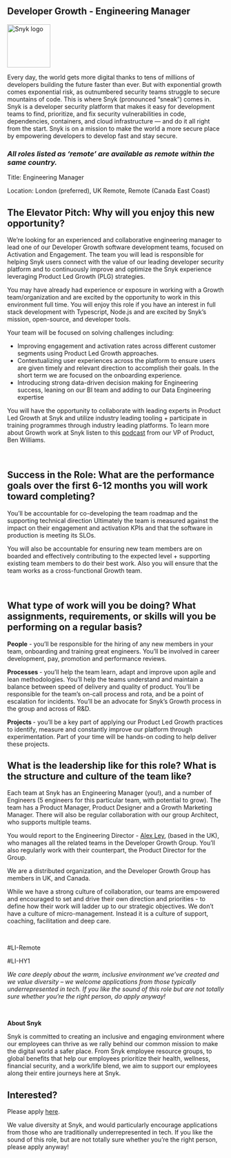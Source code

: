 Developer Growth - Engineering Manager
---

<img src="https://res.cloudinary.com/snyk/image/upload/v1537345894/press-kit/brand/logo-black.png" width="100" alt="Snyk logo" />

<div class="content-intro"><p><span style="font-weight: 400;">Every day, the world gets more digital thanks to tens of millions of developers building the future faster than ever. But with exponential growth comes exponential risk, as outnumbered security teams struggle to secure mountains of code. This is where Snyk (pronounced “sneak”) comes in. Snyk is a developer security platform that makes it easy for development teams to find, prioritize, and fix security vulnerabilities in code, dependencies, containers, and cloud infrastructure — and do it all right from the start. Snyk is on a mission to make the world a more secure place by empowering developers to develop fast and stay secure.</span></p></div><h3><strong><em>All roles listed as ‘remote’ are available as remote within the same country.</em></strong></h3>
<p><span style="font-weight: 400;">Title: Engineering Manager</span></p>
<p><span style="font-weight: 400;">Location: London (preferred), UK Remote, Remote (Canada East Coast)</span></p>
<h2><strong>The Elevator Pitch: Why will you enjoy this new opportunity?</strong></h2>
<p><span style="font-weight: 400;">We’re looking for an experienced and collaborative engineering manager to lead one of our Developer Growth software development teams, focused on Activation and Engagement. The team you will lead is responsible for helping Snyk users connect with the value of our leading developer security platform and to continuously improve and optimize the Snyk experience leveraging Product Led Growth (PLG) strategies.</span></p>
<p><span style="font-weight: 400;">You may have already had experience or exposure in working with a Growth team/organization and are excited by the opportunity to work in this environment full time. You will enjoy this role if you have an interest in full stack development with Typescript, Node.js and are excited by Snyk’s mission, open-source, and developer tools.</span></p>
<p><span style="font-weight: 400;">Your team will be focused on solving challenges including:</span></p>
<ul>
<li style="font-weight: 400;"><span style="font-weight: 400;">Improving engagement and activation rates across different customer segments using Product Led Growth approaches.</span></li>
<li style="font-weight: 400;"><span style="font-weight: 400;">Contextualizing user experiences across the platform to ensure users are given timely and relevant direction to accomplish their goals. In the short term we are focused on the onboarding experience.</span></li>
<li style="font-weight: 400;"><span style="font-weight: 400;">Introducing strong data-driven decision making for Engineering success, leaning on our BI team and adding to our Data Engineering expertise</span></li>
</ul>
<p><span style="font-weight: 400;">You will have the opportunity to collaborate with leading experts in Product Led Growth at Snyk and utilize industry leading tooling + participate in training programmes through industry leading platforms. To learn more about Growth work at Snyk listen to this </span><a href="https://pod.co/product-led-podcast/how-synk-implemented-plg-at-unicorn-scale"><span style="font-weight: 400;">podcast</span></a><span style="font-weight: 400;"> from our VP of Product, Ben Williams.</span></p>
<p>&nbsp;</p>
<h2><strong>Success in the Role: What are the performance goals over the first 6-12 months you will work toward completing?</strong></h2>
<p><span style="font-weight: 400;">You’ll be accountable for co-developing the team roadmap and the supporting technical direction Ultimately the team is measured against the impact on their engagement and activation KPIs and that the software in production is meeting its SLOs.</span></p>
<p><span style="font-weight: 400;">You will also be accountable for ensuring new team members are on boarded and effectively contributing to the expected level + supporting existing team members to do their best work. Also you will ensure that the team works as a cross-functional Growth team.</span></p>
<p>&nbsp;</p>
<h2><strong>What type of work will you be doing? What assignments, requirements, or skills will you be performing on a regular basis?</strong></h2>
<p><strong>People</strong><span style="font-weight: 400;"> - you’ll be responsible for the hiring of any new members in your team, onboarding and training great engineers. You’ll be involved in career development, pay, promotion and performance reviews.</span></p>
<p><strong>Processes </strong><span style="font-weight: 400;">- you’ll help the team learn, adapt and improve upon agile and lean methodologies. You’ll help the teams understand and maintain a balance between speed of delivery and quality of product. You’ll be responsible for the team’s on-call process and rota, and be a point of escalation for incidents. You’ll be an advocate for Snyk’s Growth process in the group and across of R&amp;D.</span></p>
<p><strong>Projects </strong><span style="font-weight: 400;">- you’ll be a key part of applying our Product Led Growth practices to identify, measure and constantly improve our platform through experimentation. Part of your time will be hands-on coding to help deliver these projects.</span></p>
<h2><strong>What is the leadership like for this role? What is the structure and culture of the team like?</strong></h2>
<p><span style="font-weight: 400;">Each team at Snyk has an Engineering Manager (you!), and a number of Engineers (5 engineers for this particular team, with potential to grow). The team has a Product Manager, Product Designer and a Growth Marketing Manager. There will also be regular collaboration with our group Architect, who supports multiple teams.</span></p>
<p><span style="font-weight: 400;">You would report to the Engineering Director - </span><a href="https://www.linkedin.com/in/alex-ley-b35a83b/"><span style="font-weight: 400;">Alex Ley</span></a><span style="font-weight: 400;">, (based in the UK), who manages all the related teams in the Developer Growth Group. You’ll also regularly work with their counterpart, the Product Director for the Group.</span></p>
<p><span style="font-weight: 400;">We are a distributed organization, and the Developer Growth Group has members in UK, and Canada.</span><span style="font-weight: 400;"><br></span></p>
<p><span style="font-weight: 400;">While we have a strong culture of collaboration, our teams are empowered and encouraged to set and drive their own direction and priorities - to define how their work will ladder up to our strategic objectives. We don’t have a culture of micro-management. Instead it is a culture of support, coaching, facilitation and deep care.</span></p>
<p>&nbsp;</p>
<p><span style="font-weight: 400;">#LI-Remote</span></p>
<p><span style="font-weight: 400;">#LI-HY1</span></p><div class="content-conclusion"><p><em data-stringify-type="italic">We care deeply about the warm, inclusive environment we’ve created and we value diversity – we welcome applications from those typically underrepresented in tech. If you like the sound of this role but are not totally sure whether you’re the right person, do apply anyway!</em></p>
<p>&nbsp;</p>
<p><strong>About Snyk</strong></p>
<p><strong><span style="font-weight: 400;">Snyk is committed to creating an inclusive and engaging environment where our employees can thrive as we rally behind our common mission to make the digital world a safer place. From Snyk employee resource groups, to global benefits that help our employees prioritize their health, wellness, financial security, and a work/life blend, we aim to support our employees along their entire journeys here at Snyk. </span></strong></p></div>

Interested?
---

Please apply [here](https://boards.greenhouse.io/snyk/jobs/6439289002#app).

We value diversity at Snyk, and would particularly encourage applications from those who are traditionally underrepresented in tech.
If you like the sound of this role, but are not totally sure whether you’re the right person, please apply anyway!
